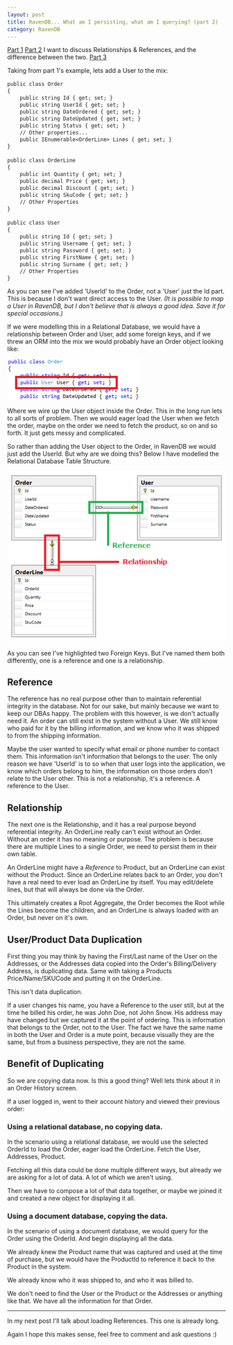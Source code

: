 ```yaml
---
layout: post
title: RavenDB... What am I persisting, what am I querying? (part 2)
category: RavenDB
---
```


[Part 1](/2012/07/ravendb-what-am-i-persisting-what-am-i-querying/) 
[Part 2](/2012/07/ravendb-what-am-i-persisting-what-am-i-querying-part-2/) I want to discuss Relationships & References, and the difference between the two.
[Part 3](/2012/07/ravendb-what-am-i-persisting-what-am-i-querying-part-3/)

Taking from part 1's example, lets add a User to the mix:

    public class Order
    {
        public string Id { get; set; }
        public string UserId { get; set; }
        public string DateOrdered { get; set; }
        public string DateUpdated { get; set; }
        public string Status { get; set; }
        // Other properties...
        public IEnumerable<OrderLine> Lines { get; set; }
    }

    public class OrderLine
    {
        public int Quantity { get; set; }
        public decimal Price { get; set; }
        public decimal Discount { get; set; }
        public string SkuCode { get; set; }
        // Other Properties
    }

    public class User
    {
        public string Id { get; set; }
        public string Username { get; set; }
        public string Password { get; set; }
        public string FirstName { get; set; }
        public string Surname { get; set; }
        // Other Properties
    }

As you can see I've added 'UserId' to the Order, not a 'User' just the Id part. This is because I don't want direct access to the User. *(It is possible to map a User in RavenDB, but I don't believe that is always a good idea. Save it for special occasions.)*

If we were modelling this in a Relational Database, we would have a relationship between Order and User, add some foreign keys, and if we threw an ORM into the mix we would probably have an Order object looking like:

![](/images/ravendb-what-am-i-persisting-part-2-1.png)

Where we wire up the User object inside the Order. This in the long run lets to all sorts of problem. Then we would eager load the User when we fetch the order, maybe on the order we need to fetch the product, so on and so forth. It just gets messy and complicated.

So rather than adding the User object to the Order, in RavenDB we would just add the UserId. But why are we doing this? Below I have modelled the Relational Database Table Structure.

![](/images/ravendb-what-am-i-persisting-part-2-2.png)

As you can see I've highlighted two Foreign Keys. But I've named them both differently, one is a reference and one is a relationship.

## Reference ##

The reference has no real purpose other than to maintain referential integrity in the database. Not for our sake, but mainly because we want to keep our DBAs happy. The problem with this however, is we don't actually need it. An order can still exist in the system without a User. We still know who paid for it by the billing information, and we know who it was shipped to from the shipping information.

Maybe the user wanted to specify what email or phone number to contact them. This information isn't information that belongs to the user. The only reason we have 'UserId' is to so when that user logs into the application, we know which orders belong to him, the information on those orders don't relate to the User other. This is not a relationship, it's a reference. A reference to the User.

## Relationship ##

The next one is the Relationship, and it has a real purpose beyond referential integrity. An OrderLine really can't exist without an Order. Without an order it has no meaning or purpose. The problem is because there are multiple Lines to a single Order, we need to persist them in their own table.

An OrderLine might have a *Reference* to Product, but an OrderLine can exist without the Product. Since an OrderLine relates back to an Order, you don't have a real need to ever load an OrderLine by itself. You may edit/delete lines, but that will always be done via the Order.

This ultimately creates a Root Aggregate, the Order becomes the Root while the Lines become the children, and an OrderLine is always loaded with an Order, but never on it's own.

## User/Product Data Duplication ##

First thing you may think by having the First/Last name of the User on the Addresses, or the Addresses data copied into the Order's Billing/Delivery Address, is duplicating data. Same with taking a Products Price/Name/SKUCode and putting it on the OrderLine.

This isn't data duplication.

If a user changes his name, you have a Reference to the user still, but at the time he billed his order, he was John Doe, not John Snow. His address may have changed but we captured it at the point of ordering. This is information that belongs to the Order, not to the User. The fact we have the same name in both the User and Order is a mute point, because visually they are the same, but from a business perspective, they are not the same.

## Benefit of Duplicating ##

So we are copying data now. Is this a good thing? Well lets think about it in an Order History screen.

If a user logged in, went to their account history and viewed their previous order:

### Using a relational database, no copying data. ###

In the scenario using a relational database, we would use the selected OrderId to load the Order, eager load the OrderLine. Fetch the User, Addresses, Product.

Fetching all this data could be done multiple different ways, but already we are asking for a lot of data. A lot of which we aren't using.

Then we have to compose a lot of that data together, or maybe we joined it and created a new object for displaying it all.

### Using a document database, copying the data. ###

In the scenario of using a document database, we would query for the Order using the OrderId. And begin displaying all the data.

We already knew the Product name that was captured and used at the time of purchase, but we would have the ProductId to reference it back to the Product in the system.

We already know who it was shipped to, and who it was billed to.

We don't need to find the User or the Product or the Addresses or anything like that. We have all the information for that Order.

****

In my next post I'll talk about loading References. This one is already long.

Again I hope this makes sense, feel free to comment and ask questions :)




















